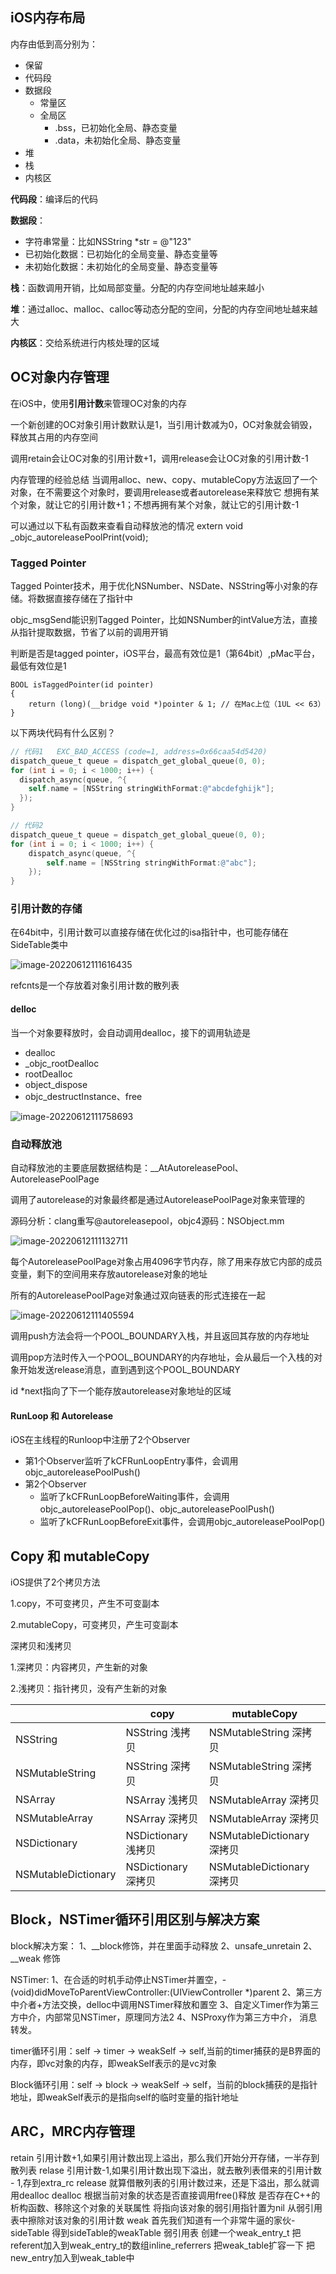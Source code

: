 ## iOS内存布局

内存由低到高分别为：

- 保留
- 代码段
- 数据段
  - 常量区
  - 全局区
    - .bss，已初始化全局、静态变量
    - .data，未初始化全局、静态变量
- 堆
- 栈
- 内核区

**代码段**：编译后的代码

**数据段**：

- 字符串常量：比如NSString *str = @"123"
- 已初始化数据：已初始化的全局变量、静态变量等
- 未初始化数据：未初始化的全局变量、静态变量等

**栈**：函数调用开销，比如局部变量。分配的内存空间地址越来越小

**堆**：通过alloc、malloc、calloc等动态分配的空间，分配的内存空间地址越来越大

**内核区**：交给系统进行内核处理的区域

## OC对象内存管理

在iOS中，使用**引用计数**来管理OC对象的内存

一个新创建的OC对象引用计数默认是1，当引用计数减为0，OC对象就会销毁，释放其占用的内存空间

调用retain会让OC对象的引用计数+1，调用release会让OC对象的引用计数-1

内存管理的经验总结
当调用alloc、new、copy、mutableCopy方法返回了一个对象，在不需要这个对象时，要调用release或者autorelease来释放它
想拥有某个对象，就让它的引用计数+1；不想再拥有某个对象，就让它的引用计数-1

可以通过以下私有函数来查看自动释放池的情况
extern void _objc_autoreleasePoolPrint(void);

### Tagged Pointer

Tagged Pointer技术，用于优化NSNumber、NSDate、NSString等小对象的存储。将数据直接存储在了指针中

objc_msgSend能识别Tagged Pointer，比如NSNumber的intValue方法，直接从指针提取数据，节省了以前的调用开销

判断是否是tagged pointer，iOS平台，最高有效位是1（第64bit）,pMac平台，最低有效位是1

```
BOOL isTaggedPointer(id pointer)
{
    return (long)(__bridge void *)pointer & 1; // 在Mac上位（1UL << 63）
}
```

以下两块代码有什么区别？

```objective-c
// 代码1   EXC_BAD_ACCESS (code=1, address=0x66caa54d5420)
dispatch_queue_t queue = dispatch_get_global_queue(0, 0);
for (int i = 0; i < 1000; i++) {
  dispatch_async(queue, ^{
  	self.name = [NSString stringWithFormat:@"abcdefghijk"];
  });
}

// 代码2
dispatch_queue_t queue = dispatch_get_global_queue(0, 0);
for (int i = 0; i < 1000; i++) {
	dispatch_async(queue, ^{
		self.name = [NSString stringWithFormat:@"abc"];
	});
}
```

### 引用计数的存储

在64bit中，引用计数可以直接存储在优化过的isa指针中，也可能存储在SideTable类中

![image-20220612111616435](http://xingyajie.oss-cn-hangzhou.aliyuncs.com/uPic/image-20220612111616435.png)

refcnts是一个存放着对象引用计数的散列表

#### delloc

当一个对象要释放时，会自动调用dealloc，接下的调用轨迹是

- dealloc
- _objc_rootDealloc
- rootDealloc
- object_dispose
- objc_destructInstance、free

![image-20220612111758693](http://xingyajie.oss-cn-hangzhou.aliyuncs.com/uPic/image-20220612111758693.png)

### 自动释放池

自动释放池的主要底层数据结构是：__AtAutoreleasePool、AutoreleasePoolPage

调用了autorelease的对象最终都是通过AutoreleasePoolPage对象来管理的

源码分析：clang重写@autoreleasepool，objc4源码：NSObject.mm

![image-20220612111132711](http://xingyajie.oss-cn-hangzhou.aliyuncs.com/uPic/image-20220612111132711.png)

每个AutoreleasePoolPage对象占用4096字节内存，除了用来存放它内部的成员变量，剩下的空间用来存放autorelease对象的地址

所有的AutoreleasePoolPage对象通过双向链表的形式连接在一起

![image-20220612111405594](http://xingyajie.oss-cn-hangzhou.aliyuncs.com/uPic/image-20220612111405594.png)

调用push方法会将一个POOL_BOUNDARY入栈，并且返回其存放的内存地址

调用pop方法时传入一个POOL_BOUNDARY的内存地址，会从最后一个入栈的对象开始发送release消息，直到遇到这个POOL_BOUNDARY

id *next指向了下一个能存放autorelease对象地址的区域 

#### RunLoop 和 Autorelease

iOS在主线程的Runloop中注册了2个Observer

- 第1个Observer监听了kCFRunLoopEntry事件，会调用objc_autoreleasePoolPush()
- 第2个Observer
  - 监听了kCFRunLoopBeforeWaiting事件，会调用objc_autoreleasePoolPop()、objc_autoreleasePoolPush()
  - 监听了kCFRunLoopBeforeExit事件，会调用objc_autoreleasePoolPop()

## Copy 和 mutableCopy

 iOS提供了2个拷贝方法

 1.copy，不可变拷贝，产生不可变副本 

 2.mutableCopy，可变拷贝，产生可变副本

 深拷贝和浅拷贝

 1.深拷贝：内容拷贝，产生新的对象

 2.浅拷贝：指针拷贝，没有产生新的对象

|                     | copy                 | mutableCopy                 |
| ------------------- | -------------------- | --------------------------- |
| NSString            | NSString  浅拷贝     | NSMutableString  深拷贝     |
| NSMutableString     | NSString  深拷贝     | NSMutableString  深拷贝     |
| NSArray             | NSArray  浅拷贝      | NSMutableArray  深拷贝      |
| NSMutableArray      | NSArray  深拷贝      | NSMutableArray  深拷贝      |
| NSDictionary        | NSDictionary  浅拷贝 | NSMutableDictionary  深拷贝 |
| NSMutableDictionary | NSDictionary  深拷贝 | NSMutableDictionary  深拷贝 |

## Block，NSTimer循环引用区别与解决方案

block解决方案：
1、__block修饰，并在里面手动释放
2、unsafe_unretain
2、__weak 修饰

NSTimer:
1、在合适的时机手动停止NSTimer并置空，- (void)didMoveToParentViewController:(UIViewController *)parent
2、第三方中介者+方法交换，delloc中调用NSTimer释放和置空
3、自定义Timer作为第三方中介，内部常见NSTimer，原理同方法2
4、NSProxy作为第三方中介， 消息转发。

timer循环引用：self -> timer -> weakSelf -> self,当前的timer捕获的是B界面的内存，即vc对象的内存，即weakSelf表示的是vc对象

Block循环引用：self -> block -> weakSelf -> self，当前的block捕获的是指针地址，即weakSelf表示的是指向self的临时变量的指针地址

## ARC，MRC内存管理

retain 
    引用计数+1,如果引用计数出现上溢出，那么我们开始分开存储，一半存到散列表
relase 
    引用计数-1,如果引用计数出现下溢出，就去散列表借来的引用计数 - 1,存到extra_rc release 就算借散列表的引用计数过来，还是下溢出，那么就调用dealloc
dealloc 
    根据当前对象的状态是否直接调用free()释放
    是否存在C++的析构函数、移除这个对象的关联属性
    将指向该对象的弱引用指针置为nil
    从弱引用表中擦除对该对象的引用计数
weak 
    首先我们知道有一个非常牛逼的家伙-sideTable
    得到sideTable的weakTable 弱引用表
    创建一个weak_entry_t
    把referent加入到weak_entry_t的数组inline_referrers
    把weak_table扩容一下
    把new_entry加入到weak_table中